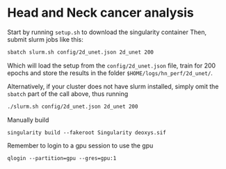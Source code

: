 # Head and Neck cancer analysis

Start by running `setup.sh` to download the singularity container
Then, submit slurm jobs like this:

```bash
sbatch slurm.sh config/2d_unet.json 2d_unet 200
```

Which will load the setup from the `config/2d_unet.json` file, train for 200 epochs
and store the results in the folder `$HOME/logs/hn_perf/2d_unet/`.

Alternatively, if your cluster does not have slurm installed, simply omit the `sbatch`
part of the call above, thus running

```bash
./slurm.sh config/2d_unet.json 2d_unet 200
```

Manually build
```
singularity build --fakeroot Singularity deoxys.sif
```

Remember to login to a gpu session to use the gpu
```
qlogin --partition=gpu --gres=gpu:1
```
